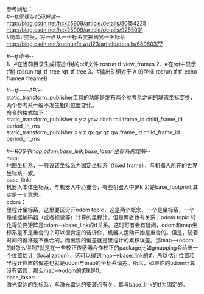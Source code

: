 参考网址： \
#-*-tf原理与代码解读-*- \
http://blog.csdn.net/hcx25909/article/details/50154225 \
http://blog.csdn.net/hcx25909/article/details/9255001 \
#简单tf变换，将一点从一坐标系变换到另一坐标系 \
http://blog.csdn.net/xuehuafeiwu123/article/details/68060377 

#-*-tf命令-*- \
1、#在当前目录生成描述tf树的pdf文件
    rosrun tf view_frames
2、#在rqt中显示tf树
    rosrun rqt_tf_tree rqt_tf_tree
3、#输出B 相对于 A 的坐标
    rosrun tf tf_echo frameA freameB

#-*-tf——API-*- \
static_transform_publisher工具的功能是发布两个参考系之间的静态坐标变换，两个参考系一般不发生相对位置变化。 \
命令的格式如下： \
    static_transform_publisher x y z yaw pitch roll frame_id child_frame_id period_in_ms \
    static_transform_publisher x y z qx qy qz qw frame_id child_frame_id  period_in_ms 
    
#-*-ROS中map,odom,base_link,base_laser 坐标系的理解-*- \
map:\
    地图坐标系，一般设该坐标系为固定坐标系（fixed frame），与机器人所在的世界坐标系一致。 \
base_link:\
    机器人本体坐标系，与机器人中心重合，有些机器人中(PR 2)是base_footprint,其实是一个意思。 \
odom：\
    里程计坐标系，这里要区分开odom topic，这是两个概念，一个是坐标系，一个是根据编码器（或者视觉等）计算的里程计。但是两者也有关系，odom topic 转化得位姿矩阵是odom-->base_link的tf关系。这时可有会有疑问，odom和map坐标系是不是重合的？可以很肯定的告诉你，机器人运动开始是重合的。但是，随着时间的推移是不重合的，而出现的偏差就是里程计的累积误差。那map-->odom的tf怎么得到?就是在一些校正传感器合作校正的package比如gmapping会给出一个位置估计（localization），这可以得到map-->base_link的tf，所以估计位置和里程计位置的偏差也就是odom与map的坐标系偏差。所以，如果你的odom计算没有错误，那么map-->odom的tf就是0。\
base_laser:\
    激光雷达的坐标系，与激光雷达的安装点有关，其与base_link的tf为固定的。
